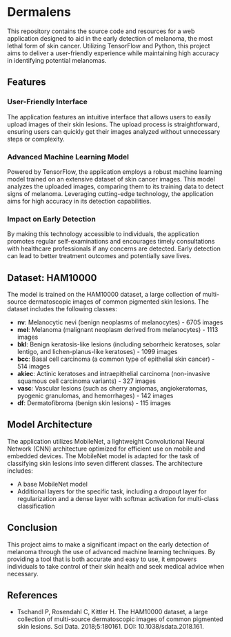 # Dermalens

This repository contains the source code and resources for a web application designed to aid in the early detection of melanoma, the most lethal form of skin cancer. Utilizing TensorFlow and Python, this project aims to deliver a user-friendly experience while maintaining high accuracy in identifying potential melanomas.

## Features

### User-Friendly Interface
The application features an intuitive interface that allows users to easily upload images of their skin lesions. The upload process is straightforward, ensuring users can quickly get their images analyzed without unnecessary steps or complexity.

### Advanced Machine Learning Model
Powered by TensorFlow, the application employs a robust machine learning model trained on an extensive dataset of skin cancer images. This model analyzes the uploaded images, comparing them to its training data to detect signs of melanoma. Leveraging cutting-edge technology, the application aims for high accuracy in its detection capabilities.

### Impact on Early Detection
By making this technology accessible to individuals, the application promotes regular self-examinations and encourages timely consultations with healthcare professionals if any concerns are detected. Early detection can lead to better treatment outcomes and potentially save lives.

## Dataset: HAM10000

The model is trained on the HAM10000 dataset, a large collection of multi-source dermatoscopic images of common pigmented skin lesions. The dataset includes the following classes:

- **nv**: Melanocytic nevi (benign neoplasms of melanocytes) - 6705 images
- **mel**: Melanoma (malignant neoplasm derived from melanocytes) - 1113 images
- **bkl**: Benign keratosis-like lesions (including seborrheic keratoses, solar lentigo, and lichen-planus-like keratoses) - 1099 images
- **bcc**: Basal cell carcinoma (a common type of epithelial skin cancer) - 514 images
- **akiec**: Actinic keratoses and intraepithelial carcinoma (non-invasive squamous cell carcinoma variants) - 327 images
- **vasc**: Vascular lesions (such as cherry angiomas, angiokeratomas, pyogenic granulomas, and hemorrhages) - 142 images
- **df**: Dermatofibroma (benign skin lesions) - 115 images

## Model Architecture

The application utilizes MobileNet, a lightweight Convolutional Neural Network (CNN) architecture optimized for efficient use on mobile and embedded devices. The MobileNet model is adapted for the task of classifying skin lesions into seven different classes. The architecture includes:
- A base MobileNet model
- Additional layers for the specific task, including a dropout layer for regularization and a dense layer with softmax activation for multi-class classification



## Conclusion

This project aims to make a significant impact on the early detection of melanoma through the use of advanced machine learning techniques. By providing a tool that is both accurate and easy to use, it empowers individuals to take control of their skin health and seek medical advice when necessary.

## References

- Tschandl P, Rosendahl C, Kittler H. The HAM10000 dataset, a large collection of multi-source dermatoscopic images of common pigmented skin lesions. Sci Data. 2018;5:180161. DOI: 10.1038/sdata.2018.161.
